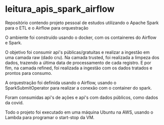 # leitura_apis_spark_airflow
Repositório contendo projeto pessoal de estudos utilizando o Apache Spark para o ETL e o Airflow para orquestração

O ambiente foi construído usando o docker, com os containeres do Airflow e Spark.

O objetivo foi consumir api's públicas/gratuitas e realizar a ingestão em uma camada raw (dado cru). 
Na camada trusted, foi realizada a limpeza dos dados, trazendo a última data de processamento de cada registro. 
E por fim, na camada refined, foi realizada a ingestão com os dados tratados e prontos para consumo.

A orquestração foi definida usando o Airflow, usando o SparkSubmitOperator para realizar a conexão com o container do spark.

Foram consumidas api's de ações e api's com dados públicos, como dados da covid. 

Todo o projeto foi executado em uma máquina Ubuntu na AWS, usando o Lambda para programar o start-stop da VM.

